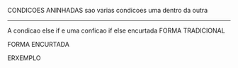 CONDICOES ANINHADAS
sao varias condicoes uma dentro da outra

<script>
if (cond1) {
    bloco de codigo 1
} else {

    if(cond2) {
        bloco de codigo 2
    } else {
        bloco de codigo 3
    }
}
</script>

_____________________________________________________
A condicao else if e uma conficao if else encurtada
FORMA TRADICIONAL
<script>
var idade = 22
if (idade < 16) { //se idade for menor que 16
    console.log('Nao vota')
} else {
    if (idade >= 16 && idade < 18 || idade > 65) //se idade for maior ou igual a 16 e menor que 18 OU maior que 65
        console.log('Voto Opcional')
}
</script>

FORMA ENCURTADA
<script>
var idade = 22
if (idade < 16) { //se idade for menor que 16
    console.log('Nao vota')
} else if(idade >= 16 && idade < 18 || idade > 65){ //se idade for maior ou igual a 16 e menor que 18 OU maior que 65
    console.log('Voto Opcional')
}
</script>

ERXEMPLO
<script>
var agora = new Date() //pra pegar horario atual e sempre new Date()
var hora = agora.getHours() //diz que desse newDate voce quer a hora atual com getHours
console.log(`Agora sao exatamente ${hora} horas`)
if (hora >= 7 && hora < 12){
    console.log('Bom dia!')
} else if (hora > 12 && hora <= 18) {
    console.log('Boa tarde!')
} else if (hora < 7) {
    console.log('E de madrugada! Vai dormir')
} else {
    console.log('Boa noite')
}
</script>